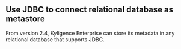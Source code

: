 ## Use JDBC to connect relational database as metastore

From version 2.4, Kyligence Enterprise can store its metadata in any relational database that supports JDBC.
